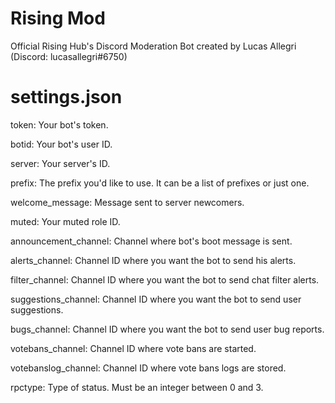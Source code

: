 # Rising Mod
Official Rising Hub's Discord Moderation Bot created by Lucas Allegri (Discord: lucasallegri#6750)

# settings.json

token: Your bot's token.

botid: Your bot's user ID.

server: Your server's ID.

prefix: The prefix you'd like to use. It can be a list of prefixes or just one.

welcome_message: Message sent to server newcomers.

muted: Your muted role ID.

announcement_channel: Channel where bot's boot message is sent.

alerts_channel: Channel ID where you want the bot to send his alerts.

filter_channel: Channel ID where you want the bot to send chat filter alerts.

suggestions_channel: Channel ID where you want the bot to send user suggestions.

bugs_channel: Channel ID where you want the bot to send user bug reports.

votebans_channel: Channel ID where vote bans are started.

votebanslog_channel: Channel ID where vote bans logs are stored.

rpctype: Type of status. Must be an integer between 0 and 3.

